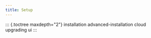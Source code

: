 ```yaml
---
title: Setup
---
```


::: {.toctree maxdepth="2"}
installation advanced-installation cloud upgrading ui
:::
